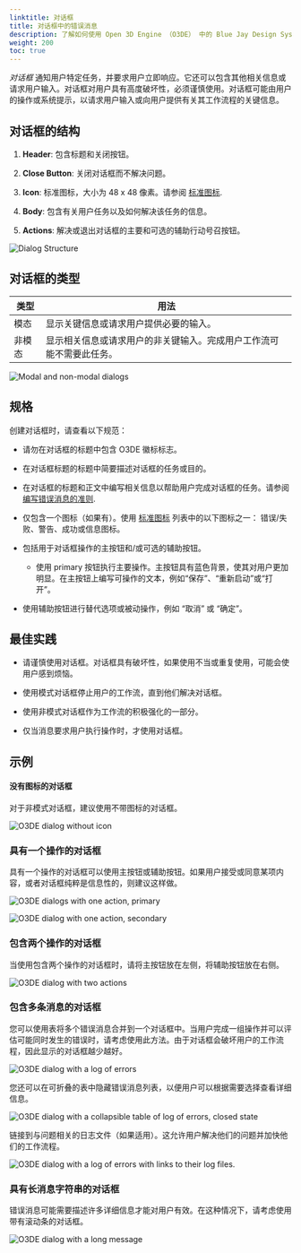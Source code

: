 ```yaml
---
linktitle: 对话框
title: 对话框中的错误消息
description: 了解如何使用 Open 3D Engine （O3DE） 中的 Blue Jay Design System （BJDS） 在对话框中设计错误/警告/成功/信息消息。
weight: 200
toc: true
---
```


*对话框* 通知用户特定任务，并要求用户立即响应。它还可以包含其他相关信息或请求用户输入。对话框对用户具有高度破坏性，必须谨慎使用。对话框可能由用户的操作或系统提示，以请求用户输入或向用户提供有关其工作流程的关键信息。


## 对话框的结构

1. **Header**: 包含标题和关闭按钮。

2. **Close Button**: 关闭对话框而不解决问题。

3. **Icon**: 标准图标，大小为 48 x 48 像素。请参阅 [标准图标](../#standard-icons). 

4. **Body**: 包含有关用户任务以及如何解决该任务的信息。

5. **Actions**: 解决或退出对话框的主要和可选的辅助行动号召按钮。

![Dialog Structure](/images/tools-ui/dialogs/dialog-structure.png)


## 对话框的类型

|类型 |用法 |
|--- |--- |
|模态 |显示关键信息或请求用户提供必要的输入。|
|非模态 |显示相关信息或请求用户的非关键输入。完成用户工作流可能不需要此任务。|

![Modal and non-modal dialogs](/images/tools-ui/dialogs/modal-dialog-and-non-modal-dialog.png)


## 规格

创建对话框时，请查看以下规范：

* 请勿在对话框的标题中包含 O3DE 徽标标志。

* 在对话框标题的标题中简要描述对话框的任务或目的。

* 在对话框的标题和正文中编写相关信息以帮助用户完成对话框的任务。请参阅 [编写错误消息的准则](../guidelines).


* 仅包含一个图标（如果有）。使用 [标准图标](../#standard-icons) 列表中的以下图标之一： 错误/失败、警告、成功或信息图标。

* 包括用于对话框操作的主按钮和/或可选的辅助按钮。
  
  * 使用 primary 按钮执行主要操作。主按钮具有蓝色背景，使其对用户更加明显。在主按钮上编写可操作的文本，例如“保存”、“重新启动”或“打开”。

* 使用辅助按钮进行替代选项或被动操作，例如 “取消” 或 “确定”。



## 最佳实践

* 请谨慎使用对话框。对话框具有破坏性，如果使用不当或重复使用，可能会使用户感到烦恼。

* 使用模式对话框停止用户的工作流，直到他们解决对话框。

* 使用非模式对话框作为工作流的积极强化的一部分。

* 仅当消息要求用户执行操作时，才使用对话框。


## 示例

#### 没有图标的对话框

对于非模式对话框，建议使用不带图标的对话框。

![O3DE dialog without icon](/images/tools-ui/dialogs/dialog-without-icon.png)


### 具有一个操作的对话框

具有一个操作的对话框可以使用主按钮或辅助按钮。如果用户接受或同意某项内容，或者对话框纯粹是信息性的，则建议这样做。

![O3DE dialogs with one action, primary](/images/tools-ui/dialogs/dialog-with-one-action-primary.png)

![O3DE dialog with one action, secondary](/images/tools-ui/dialogs/dialog-with-one-action-secondary.png)


### 包含两个操作的对话框

当使用包含两个操作的对话框时，请将主按钮放在左侧，将辅助按钮放在右侧。

![O3DE dialog with two actions](/images/tools-ui/dialogs/dialog-with-two-actions.png)


### 包含多条消息的对话框

您可以使用表将多个错误消息合并到一个对话框中。当用户完成一组操作并可以评估可能同时发生的错误时，请考虑使用此方法。由于对话框会破坏用户的工作流程，因此显示的对话框越少越好。

![O3DE dialog with a log of errors](/images/tools-ui/dialogs/dialog-with-multiple-messages-log.png)

您还可以在可折叠的表中隐藏错误消息列表，以便用户可以根据需要选择查看详细信息。

![O3DE dialog with a collapsible table of log of errors, closed state](/images/tools-ui/dialogs/dialog-with-multiple-messages-closed.png)

链接到与问题相关的日志文件（如果适用）。这允许用户解决他们的问题并加快他们的工作流程。

![O3DE dialog with a log of errors with links to their log files.](/images/tools-ui/dialogs/dialog-with-multiple-messages-open.png)

### 具有长消息字符串的对话框

错误消息可能需要描述许多详细信息才能对用户有效。在这种情况下，请考虑使用带有滚动条的对话框。

![O3DE dialog with a long message](/images/tools-ui/dialogs/dialog-with-long-message.png)
